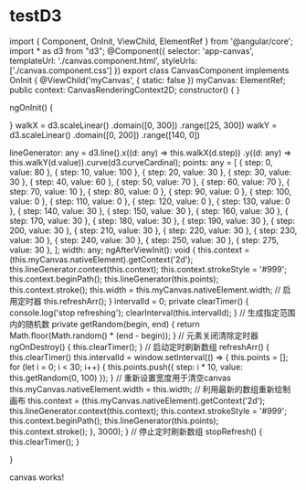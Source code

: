 # testD3

import { Component, OnInit, ViewChild, ElementRef } from '@angular/core';
import * as d3 from "d3";
@Component({
  selector: 'app-canvas',
  templateUrl: './canvas.component.html',
  styleUrls: ['./canvas.component.css']
})
export class CanvasComponent implements OnInit {
  @ViewChild('myCanvas', { static: false }) myCanvas: ElementRef;
  public context: CanvasRenderingContext2D;
  constructor() { }

  ngOnInit() {

  }
  walkX = d3.scaleLinear()
    .domain([0, 300])
    .range([25, 300])
  walkY = d3.scaleLinear()
    .domain([0, 200])
    .range([140, 0])

  lineGenerator: any = d3.line().x((d: any) => this.walkX(d.step))
    .y((d: any) => this.walkY(d.value)).curve(d3.curveCardinal);
  points: any = [
    { step: 0, value: 80 },
    { step: 10, value: 100 },
    { step: 20, value: 30 },
    { step: 30, value: 30 },
    { step: 40, value: 60 },
    { step: 50, value: 70 },
    { step: 60, value: 70 },
    { step: 70, value: 10 },
    { step: 80, value: 0 },
    { step: 90, value: 0 },
    { step: 100, value: 0 },
    { step: 110, value: 0 },
    { step: 120, value: 0 },
    { step: 130, value: 0 },
    { step: 140, value: 30 },
    { step: 150, value: 30 },
    { step: 160, value: 30 },
    { step: 170, value: 30 },
    { step: 180, value: 30 },
    { step: 190, value: 30 },
    { step: 200, value: 30 },
    { step: 210, value: 30 },
    { step: 220, value: 30 },
    { step: 230, value: 30 },
    { step: 240, value: 30 },
    { step: 250, value: 30 },
    { step: 275, value: 30 },
  ];
  width: any;
  ngAfterViewInit(): void {
    this.context = (<HTMLCanvasElement>this.myCanvas.nativeElement).getContext('2d');
    this.lineGenerator.context(this.context);
    this.context.strokeStyle = '#999';
    this.context.beginPath();
    this.lineGenerator(this.points);
    this.context.stroke();
    this.width = this.myCanvas.nativeElement.width;
    // 启用定时器
    this.refreshArr();
  }
  intervalId = 0;
  private clearTimer() {
    console.log('stop refreshing');
    clearInterval(this.intervalId);
  }
  // 生成指定范围内的随机数
  private getRandom(begin, end) {
    return Math.floor(Math.random() * (end - begin));
  }
  // 元素关闭清除定时器
  ngOnDestroy() { this.clearTimer(); }
  // 启动定时刷新数组
  refreshArr() {
    this.clearTimer()
    this.intervalId = window.setInterval(() => {
      this.points = [];
      for (let i = 0; i < 30; i++) {
        this.points.push({
          step: i * 10, value: this.getRandom(0, 100)
        });
      }
      // 重新设置宽度用于清空canvas
      this.myCanvas.nativeElement.width = this.width;
      // 利用最新的数组重新绘制画布
      this.context = (<HTMLCanvasElement>this.myCanvas.nativeElement).getContext('2d');
      this.lineGenerator.context(this.context);
      this.context.strokeStyle = '#999';
      this.context.beginPath();
      this.lineGenerator(this.points);
      this.context.stroke();
    }, 3000);
  }
  // 停止定时刷新数组
  stopRefresh() {
    this.clearTimer();
  }


}


<p>canvas works!</p>
<canvas #myCanvas style="width: 300px; height: 200px;"></canvas>
